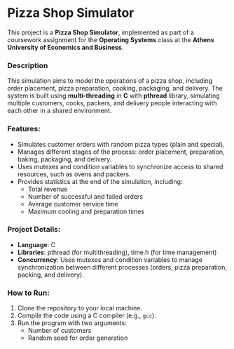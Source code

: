 # Pizza Shop Simulator

This project is a **Pizza Shop Simulator**, implemented as part of a coursework assignment for the **Operating Systems** class at the **Athens University of Economics and Business**.

### Description

This simulation aims to model the operations of a pizza shop, including order placement, pizza preparation, cooking, packaging, and delivery. The system is built using **multi-threading** in **C** with **pthread** library, simulating multiple customers, cooks, packers, and delivery people interacting with each other in a shared environment.

### Features:

- Simulates customer orders with random pizza types (plain and special).
- Manages different stages of the process: order placement, preparation, baking, packaging, and delivery.
- Uses mutexes and condition variables to synchronize access to shared resources, such as ovens and packers.
- Provides statistics at the end of the simulation, including:
  - Total revenue
  - Number of successful and failed orders
  - Average customer service time
  - Maximum cooling and preparation times

### Project Details:

- **Language**: C
- **Libraries**: pthread (for multithreading), time.h (for time management)
- **Concurrency**: Uses mutexes and condition variables to manage synchronization between different processes (orders, pizza preparation, packing, and delivery).

### How to Run:

1. Clone the repository to your local machine.
2. Compile the code using a C compiler (e.g., `gcc`).
3. Run the program with two arguments:
   - Number of customers
   - Random seed for order generation
